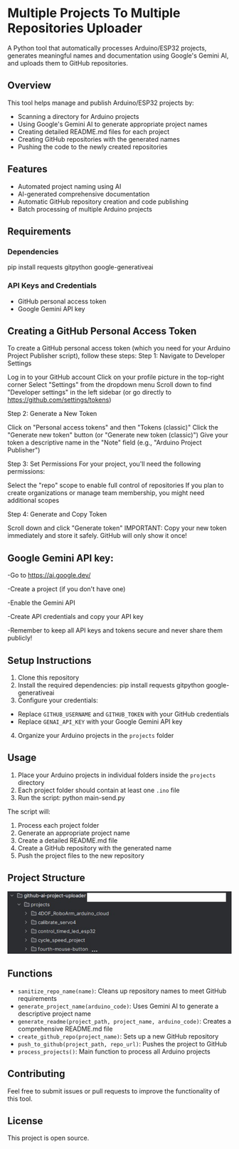 # Multiple Projects To Multiple Repositories Uploader

A Python tool that automatically processes Arduino/ESP32 projects, generates meaningful names and documentation using Google's Gemini AI, and uploads them to GitHub repositories.

## Overview

This tool helps manage and publish Arduino/ESP32 projects by:
- Scanning a directory for Arduino projects
- Using Google's Gemini AI to generate appropriate project names
- Creating detailed README.md files for each project
- Creating GitHub repositories with the generated names
- Pushing the code to the newly created repositories

## Features

- Automated project naming using AI
- AI-generated comprehensive documentation
- Automatic GitHub repository creation and code publishing
- Batch processing of multiple Arduino projects

## Requirements

### Dependencies
pip install requests gitpython google-generativeai

### API Keys and Credentials
- GitHub personal access token
- Google Gemini API key

## Creating a GitHub Personal Access Token
To create a GitHub personal access token (which you need for your Arduino Project Publisher script), follow these steps:
Step 1: Navigate to Developer Settings

Log in to your GitHub account
Click on your profile picture in the top-right corner
Select "Settings" from the dropdown menu
Scroll down to find "Developer settings" in the left sidebar (or go directly to https://github.com/settings/tokens)

Step 2: Generate a New Token

Click on "Personal access tokens" and then "Tokens (classic)"
Click the "Generate new token" button (or "Generate new token (classic)")
Give your token a descriptive name in the "Note" field (e.g., "Arduino Project Publisher")

Step 3: Set Permissions
For your project, you'll need the following permissions:

Select the "repo" scope to enable full control of repositories
If you plan to create organizations or manage team membership, you might need additional scopes

Step 4: Generate and Copy Token

Scroll down and click "Generate token"
IMPORTANT: Copy your new token immediately and store it safely. GitHub will only show it once!

## Google Gemini API key:

-Go to https://ai.google.dev/

-Create a project (if you don't have one)

-Enable the Gemini API

-Create API credentials and copy your API key

-Remember to keep all API keys and tokens secure and never share them publicly!

## Setup Instructions

1. Clone this repository
2. Install the required dependencies:
pip install requests gitpython google-generativeai
3. Configure your credentials:
- Replace `GITHUB_USERNAME` and `GITHUB_TOKEN` with your GitHub credentials
- Replace `GENAI_API_KEY` with your Google Gemini API key
4. Organize your Arduino projects in the `projects` folder

## Usage

1. Place your Arduino projects in individual folders inside the `projects` directory
2. Each project folder should contain at least one `.ino` file
3. Run the script:
python main-send.py

The script will:
1. Process each project folder
2. Generate an appropriate project name
3. Create a detailed README.md file
4. Create a GitHub repository with the generated name
5. Push the project files to the new repository

## Project Structure
![Arduino Project Publisher Logo](structure/structure.jpg)

## Functions

- `sanitize_repo_name(name)`: Cleans up repository names to meet GitHub requirements
- `generate_project_name(arduino_code)`: Uses Gemini AI to generate a descriptive project name
- `generate_readme(project_path, project_name, arduino_code)`: Creates a comprehensive README.md file
- `create_github_repo(project_name)`: Sets up a new GitHub repository
- `push_to_github(project_path, repo_url)`: Pushes the project to GitHub
- `process_projects()`: Main function to process all Arduino projects

## Contributing

Feel free to submit issues or pull requests to improve the functionality of this tool.

## License

This project is open source.
